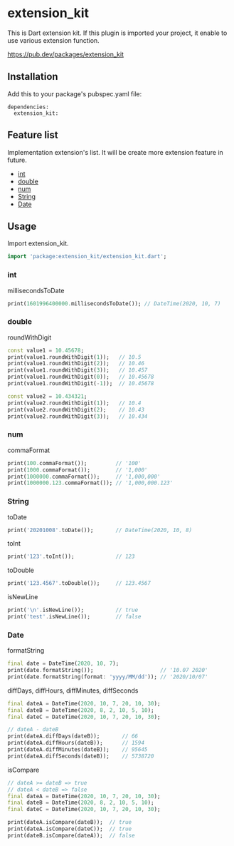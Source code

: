# extension_kit

This is Dart extension kit. If this plugin is imported your project, it enable to use various extension function.

https://pub.dev/packages/extension_kit

## Installation

Add this to your package's pubspec.yaml file:

```
dependencies:
  extension_kit:
```

## Feature list

Implementation extension's list. It will be create more extension feature in future.

- [int](###int)
- [double](###double)
- [num](###num)
- [String](###String)
- [Date](###Date)


## Usage

Import extension_kit.

```dart
import 'package:extension_kit/extension_kit.dart';
```

### int

millisecondsToDate

```dart
print(1601996400000.millisecondsToDate()); // DateTime(2020, 10, 7)
```

### double

roundWithDigit

```dart
const value1 = 10.45678;
print(value1.roundWithDigit(1));   // 10.5
print(value1.roundWithDigit(2));   // 10.46
print(value1.roundWithDigit(3));   // 10.457
print(value1.roundWithDigit(0));   // 10.45678
print(value1.roundWithDigit(-1));  // 10.45678

const value2 = 10.434321;
print(value2.roundWithDigit(1));   // 10.4
print(value2.roundWithDigit(2);    // 10.43
print(value2.roundWithDigit(3));   // 10.434
```

### num

commaFormat

```dart
print(100.commaFormat());         // '100'
print(1000.commaFormat());        // '1,000'
print(1000000.commaFormat());     // '1,000,000'
print(1000000.123.commaFormat()); // '1,000,000.123'
```

### String

toDate

```dart
print('20201008'.toDate());       // DateTime(2020, 10, 8)
```

toInt

```dart
print('123'.toInt());             // 123
```

toDouble

```dart
print('123.4567'.toDouble());     // 123.4567
```

isNewLine

```dart
print('\n'.isNewLine());          // true
print('test'.isNewLine());        // false
```

### Date

formatString

```dart
final date = DateTime(2020, 10, 7);
print(date.formatString());                     // '10.07 2020'
print(date.formatString(format: 'yyyy/MM/dd')); // '2020/10/07'
```

diffDays, diffHours, diffMinutes, diffSeconds

```dart
final dateA = DateTime(2020, 10, 7, 20, 10, 30);
final dateB = DateTime(2020, 8, 2, 10, 5, 10);
final dateC = DateTime(2020, 10, 7, 20, 10, 30);

// dateA - dateB
print(dateA.diffDays(dateB));       // 66
print(dateA.diffHours(dateB));      // 1594
print(dateA.diffMinutes(dateB));    // 95645
print(dateA.diffSeconds(dateB));    // 5738720
```

isCompare

```dart
// dateA >= dateB => true
// dateA < dateB => false
final dateA = DateTime(2020, 10, 7, 20, 10, 30);
final dateB = DateTime(2020, 8, 2, 10, 5, 10);
final dateC = DateTime(2020, 10, 7, 20, 10, 30);

print(dateA.isCompare(dateB));  // true
print(dateA.isCompare(dateC));  // true
print(dateB.isCompare(dateA));  // false
```
